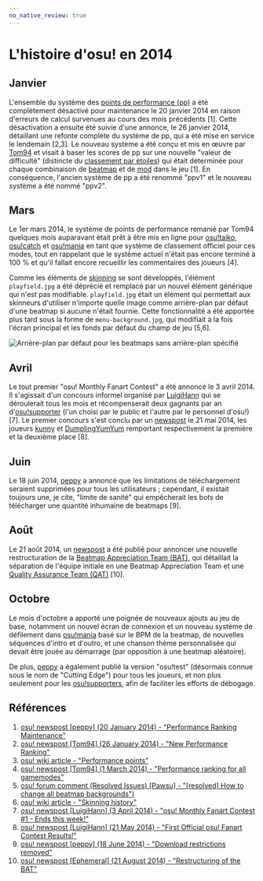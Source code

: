 ```yaml
---
no_native_review: true
---
```


# L'histoire d'osu! en 2014

## Janvier

L'ensemble du système des [points de performance (pp)](/wiki/Performance_points) a été complètement désactivé pour maintenance le 20 janvier 2014 en raison d'erreurs de calcul survenues au cours des mois précédents \[1\]. Cette désactivation a ensuite été suivie d'une annonce, le 26 janvier 2014, détaillant une refonte complète du système de pp, qui a été mise en service le lendemain \[2,3\]. Le nouveau système a été conçu et mis en œuvre par [Tom94](https://osu.ppy.sh/users/1857058) et visait à baser les scores de pp sur une nouvelle "valeur de difficulté" (distincte du [classement par étoiles](/wiki/Beatmapping/Star_rating)) qui était déterminée pour chaque combinaison de [beatmap](/wiki/Beatmap) et de [mod](/wiki/Game_modifier) dans le jeu \[1\]. En conséquence, l'ancien système de pp a été renommé "ppv1" et le nouveau système a été nommé "ppv2".

## Mars

Le 1er mars 2014, le système de points de performance remanié par Tom94 quelques mois auparavant était prêt à être mis en ligne pour [osu!taiko](/wiki/Game_mode/osu!taiko), [osu!catch](/wiki/Game_mode/osu!catch) et [osu!mania](/wiki/Game_mode/osu!mania) en tant que système de classement officiel pour ces modes, tout en rappelant que le système actuel n'était pas encore terminé à 100 % et qu'il fallait encore recueillir les commentaires des joueurs \[4\].

Comme les éléments de [skinning](/wiki/Skinning) se sont développés, l'élément `playfield.jpg` a été déprécié et remplacé par un nouvel élément générique qui n'est pas modifiable. `playfield.jpg` était un élément qui permettait aux skinneurs d'utiliser n'importe quelle image comme arrière-plan par défaut d'une beatmap si aucune n'était fournie. Cette fonctionnalité a été apportée plus tard sous la forme de `menu-background.jpg`, qui modifiait à la fois l'écran principal et les fonds par défaut du champ de jeu \[5,6\].

![](img/2014-03_01.jpg "Arrière-plan par défaut pour les beatmaps sans arrière-plan spécifié")

## Avril

Le tout premier "osu! Monthly Fanart Contest" a été annoncé le 3 avril 2014. Il s'agissait d'un concours informel organisé par [LuigiHann](https://osu.ppy.sh/users/1079) qui se déroulerait tous les mois et récompenserait deux gagnants par an d'[osu!supporter](https://osu.ppy.sh/home/support) (l'un choisi par le public et l'autre par le personnel d'osu!) \[7\]. Le premier concours s'est conclu par un [newspost](https://osu.ppy.sh/home/news/2014-05-21-first-official-osu-fanart-contest-results) le 21 mai 2014, les joueurs [kunny](https://osu.ppy.sh/users/3931585) et [DumplingYumYum](https://osu.ppy.sh/users/1715930) remportant respectivement la première et la deuxième place \[8\].

## Juin

Le 18 juin 2014, [peppy](https://osu.ppy.sh/users/2) a annoncé que les limitations de téléchargement seraient supprimées pour tous les utilisateurs ; cependant, il existait toujours une, je cite, "limite de sanité" qui empêcherait les bots de télécharger une quantité inhumaine de beatmaps \[9\].

## Août

Le 21 août 2014, un [newspost](https://osu.ppy.sh/home/news/2014-08-21-restructuring-of-the-bat) a été publié pour annoncer une nouvelle restructuration de la [Beatmap Appreciation Team (BAT)](/wiki//Modding/Beatmap_Appreciation_Team), qui détaillait la séparation de l'équipe initiale en une Beatmap Appreciation Team et une [Quality Assurance Team (QAT)](/wiki//Modding/Quality_Assurance_Team) \[10\].

## Octobre

Le mois d'octobre a apporté une poignée de nouveaux ajouts au jeu de base, notamment un nouvel écran de connexion et un nouveau système de défilement dans [osu!mania](/wiki/Game_mode/osu!mania) basé sur le BPM de la beatmap, de nouvelles séquences d'intro et d'outro, et une chanson thème personnalisée qui devait être jouée au démarrage (par opposition à une beatmap aléatoire).

De plus, [peppy](https://osu.ppy.sh/users/2) a également publié la version "osu!test" (désormais connue sous le nom de "Cutting Edge") pour tous les joueurs, et non plus seulement pour les [osu!supporters](https://osu.ppy.sh/home/support), afin de faciliter les efforts de débogage.

## Références

1. [osu! newspost [peppy] (20 January 2014) - "Performance Ranking Maintenance"](https://osu.ppy.sh/home/news/2014-01-20-performance-ranking-maintenance)
2. [osu! newspost [Tom94] (26 January 2014) - "New Performance Ranking"](https://osu.ppy.sh/home/news/2014-01-26-new-performance-ranking)
3. [osu! wiki article - "Performance points"](/wiki/Performance_points)
4. [osu! newspost [Tom94] (1 March 2014) - "Performance ranking for all gamemodes"](https://osu.ppy.sh/home/news/2014-03-01-performance-ranking-for-all-gamemodes)
5. [osu! forum comment (Resolved Issues) [Pawsu] - "[resolved] How to change all beatmap backgrounds")](https://osu.ppy.sh/community/forums/topics/397827?start=4749640)
6. [osu! wiki article - "Skinning history"](/wiki/Skinning/History)
7. [osu! newspost [LuigiHann] (3 April 2014) - "osu! Monthly Fanart Contest #1 - Ends this week!"](https://osu.ppy.sh/home/news/2014-04-03-osu-monthly-fanart-contest-1-ends-this-week)
8. [osu! newspost [LuigiHann] (21 May 2014) - "First Official osu! Fanart Contest Results!"](https://osu.ppy.sh/home/news/2014-05-21-first-official-osu-fanart-contest-results)
9. [osu! newspost [peppy] (18 June 2014) - "Download restrictions removed"](https://osu.ppy.sh/home/news/2014-06-18-download-restrictions-removed)
10. [osu! newspost [Ephemeral] (21 August 2014) - "Restructuring of the BAT"](https://osu.ppy.sh/home/news/2014-08-21-restructuring-of-the-bat)
